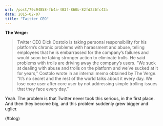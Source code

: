 ```yaml
---
url: /post/79c94858-fb4a-403f-860b-82fd236fc42a
date: 2015-02-07
title: "Twitter CEO"
---
```


**The Verge:**



> Twitter CEO Dick Costolo is taking personal responsibility for his platform&#8217;s chronic problems with harassment and abuse, telling employees that he is embarrassed for the company&#8217;s failures and would soon be taking stronger action to eliminate trolls. He said problems with trolls are driving away the company&#8217;s users. &#8220;We suck at dealing with abuse and trolls on the platform and we&#8217;ve sucked at it for years,&#8221; Costolo wrote in an internal memo obtained by The Verge. &#8220;It&#8217;s no secret and the rest of the world talks about it every day. We lose core user after core user by not addressing simple trolling issues that they face every day.&#8221; 



Yeah. The problem is that Twitter never took this serious, in the first place. And then they become big, and this problem suddenly grew bigger and uglier.



(#blog)